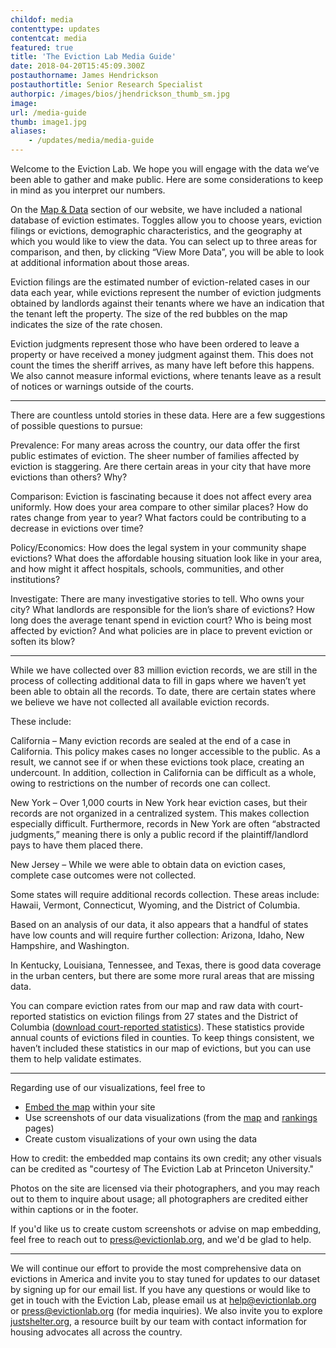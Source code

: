 ```yaml
---
childof: media
contenttype: updates
contentcat: media
featured: true
title: 'The Eviction Lab Media Guide'
date: 2018-04-20T15:45:09.300Z
postauthorname: James Hendrickson
postauthortitle: Senior Research Specialist
authorpic: /images/bios/jhendrickson_thumb_sm.jpg
image: 
url: /media-guide
thumb: image1.jpg
aliases:
    - /updates/media/media-guide
---
```

Welcome to the Eviction Lab. We hope you will engage with the data we’ve been able to gather and make public. Here are some considerations to keep in mind as you interpret our numbers.

On the <a href="/map" target="_blank">Map &amp; Data</a> section of our website, we have included a national database of eviction estimates. Toggles allow you to choose years, eviction filings or evictions, demographic characteristics, and the geography at which you would like to view the data. You can select up to three areas for comparison, and then, by clicking “View More Data”, you will be able to look at additional information about those areas.

<span class="ital">Eviction filings</span> are the estimated number of eviction-related cases in our data each year, while evictions represent the number of eviction judgments obtained by landlords against their tenants where we have an indication that the tenant left the property. The size of the red bubbles on the map indicates the size of the rate chosen.

<span class="ital">Eviction judgments</span> represent those who have been ordered to leave a property or have received a money judgment against them. This does not count the times the sheriff arrives, as many have left before this happens. We also cannot measure informal evictions, where tenants leave as a result of notices or warnings outside of the courts.

<hr />

There are countless untold stories in these data. Here are a few suggestions of possible questions to pursue:

<span class="ak-bold">Prevalence:</span> For many areas across the country, our data offer the first public estimates of eviction. The sheer number of families affected by eviction is staggering. Are there certain areas in your city that have more evictions than others? Why? 

<span class="ak-bold">Comparison:</span> Eviction is fascinating because it does not affect every area uniformly. How does your area compare to other similar places? How do rates change from year to year? What factors could be contributing to a decrease in evictions over time?

<span class="ak-bold">Policy/Economics:</span> How does the legal system in your community shape evictions? What does the affordable housing situation look like in your area, and how might it affect hospitals, schools, communities, and other institutions? 

<span class="ak-bold">Investigate:</span> There are many investigative stories to tell. Who owns your city? What landlords are responsible for the lion’s share of evictions? How long does the average tenant spend in eviction court? Who is being most affected by eviction? And what policies are in place to prevent eviction or soften its blow?

<hr />

While we have collected over 83 million eviction records, we are still in the process of collecting additional data to fill in gaps where we haven’t yet been able to obtain all the records. To date, there are certain states where we believe we have not collected all available eviction records.

These include:

<span class="ak-bold">California</span> – Many eviction records are sealed at the end of a case in California. This policy makes cases no longer accessible to the public. As a result, we cannot see if or when these evictions took place, creating an undercount. In addition, collection in California can be difficult as a whole, owing to restrictions on the number of records one
can collect.

<span class="ak-bold">New York</span> – Over 1,000 courts in New York hear eviction cases, but their records are not organized in a centralized system. This makes collection especially difficult. Furthermore, records in New York are often “abstracted judgments,” meaning there is only a public record if the plaintiff/landlord pays to have them placed there.

<span class="ak-bold">New Jersey</span> – While we were able to obtain data on eviction cases, complete case outcomes were not collected.

Some states will require additional records collection. These areas include: <span class="ak-bold">Hawaii</span>, <span class="ak-bold">Vermont</span>, <span class="ak-bold">Connecticut</span>, <span class="ak-bold">Wyoming</span>, and <span class="ak-bold">the District of Columbia</span>.

Based on an analysis of our data, it also appears that a handful of states have low counts and will require further collection: <span class="ak-bold">Arizona</span>, <span class="ak-bold">Idaho</span>, <span class="ak-bold">New Hampshire</span>, and <span class="ak-bold">Washington</span>.

In <span class="ak-bold">Kentucky</span>, <span class="ak-bold">Louisiana</span>, <span class="ak-bold">Tennessee</span>, and <span class="ak-bold">Texas</span>, there is good data coverage in the urban centers, but there are some more rural areas that are missing data.

You can compare eviction rates from our map and raw data with court-reported statistics on eviction filings from 27 states and the District of Columbia (<a href="https://data-downloads.evictionlab.org/court-reported-stats/ExtStatsFull.xlsx" target="_blank">download court-reported statistics</a>). These statistics provide annual counts of evictions filed in counties. To keep things consistent, we haven’t included these statistics in our map of evictions, but you can use them to help validate estimates.

<hr />

Regarding use of our visualizations, feel free to 

+ <a href="/help-faq/#map-embed" target="_blank">Embed the map</a> within your site 
+ Use screenshots of our data visualizations (from the <a href="/map" target="_blank">map</a> and <a href="/rankings" target="_blank">rankings</a> pages)
+ Create custom visualizations of your own using the data


How to credit: the embedded map contains its own credit; any other visuals can be credited as "courtesy of The Eviction Lab at Princeton University."

Photos on the site are licensed via their photographers, and you may reach out to them to inquire about usage; all photographers are credited either within captions or in the footer.

If you'd like us to create custom screenshots or advise on map embedding, feel free to reach out to <a href="mailto:press@evictionlab.org">press@evictionlab.org</a>, and we'd be glad to help.

<hr />

We will continue our effort to provide the most comprehensive data on evictions in America and invite you to stay tuned for updates to our dataset by signing up for our email list. If you have any questions or would like to get in touch with the Eviction Lab, please email us at
<a href="mailto:help@evictionlab.org" target="_blank">help@evictionlab.org</a> or <a href="mailto:press@evictionlab.org" target="_blank">press@evictionlab.org</a> (for media inquiries). We also invite you to explore <a href="https://justshelter.org" target="_blank">justshelter.org</a>, a resource built by our team with contact information for housing advocates all across the country.
